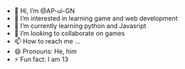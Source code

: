 - 👋 Hi, I’m @AP-ui-GN
- 👀 I’m interested in learning game and web development
- 🌱 I’m currently learning python and Javasript
- 💞️ I’m looking to collaborate on games
- 📫 How to reach me ...
- 😄 Pronouns: He, him
- ⚡ Fun fact: I am 13

<!---
AP-ui-GN/AP-ui-GN is a ✨ special ✨ repository because its `README.md` (this file) appears on your GitHub profile.
You can click the Preview link to take a look at your changes.
--->
